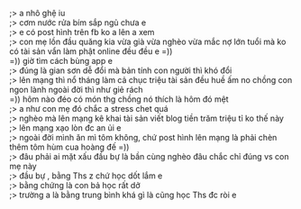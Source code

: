 ;> a nhô ghệ iu<br>
;> cơm nước rửa bím sắp ngủ chưa e<br>
;> e có post hình trên fb ko a lên a xem<br>
;> con mẹ lồn đầu quăng kia vừa già vừa nghèo vừa mắc nợ lớn tuổi mà ko có tài sản vẩn làm phật online đều đều e =))<br>
=)) giờ tìm cách bùng app e<br>
;> đúng là gian sơn dễ đổi mà bản tính con người thì khó đổi<br>
;> lên mạng thì nổ tháng làm cả chục triệu tài sản đều huề ấm no chồng con ngon lành ngoài đời thì như giẻ rách<br>
=)) hôm nào đéo có món thg chồng nó thích là hôm đó mệt<br>
;> a như con mẹ đó chắc a stress chet quá<br>
;> nghèo mà lên mạng kê khai tài sản viết blog tiền trăm triệu tỉ ko thế này<br>
;> lên mạng xạo lòn đc an ủi e<br>
;> ngoài đời mình ăn mì tôm không, chứ post hình lên mạng là phải chèn thêm tôm hùm cua hoàng đế =))<br>
;> đâu phải ai mặt xấu đầu bự là bần cùng nghèo đâu chắc chỉ đúng vs con mẹ này<br>
;> đầu bự , bằng Ths z chứ học dốt lắm e<br>
;> bằng chứng là con bả học rất dở<br>
;> trường a là bằng trung bình khá gì là cũng học Ths đc ròi e

